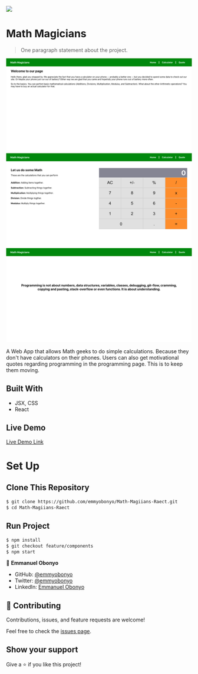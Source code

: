 ![](https://img.shields.io/badge/Microverse-blueviolet)

# Math Magicians

> One paragraph statement about the project.

![Home Page](./public/home.png)
![Calculator Page](./public/calculator.png)
![Quotes Page](./public/quote.png)

A Web App that allows Math geeks to do simple calculations. Because they don't have calculators on their phones.
Users can also get motivational quotes regarding programming in the programming page. This is to keep them moving.

## Built With

- JSX, CSS
- React

## Live Demo

[Live Demo Link](https://emmyobonyo.github.io/Math-Magicians-React/)

# Set Up
## Clone This Repository
```
$ git clone https://github.com/emmyobonyo/Math-Magiians-Raect.git
$ cd Math-Magiians-Raect
```

## Run Project
```
$ npm install
$ git checkout feature/components
$ npm start
```

👤 **Emmanuel Obonyo**

- GitHub: [@emmyobonyo](https://github.com/emmyobonyo)
- Twitter: [@emmyobonyo](https://twitter.com/emmyobonyo)
- LinkedIn: [Emmanuel Obonyo](https://www.linkedin.com/in/emmanuel-obonyo-3728a2200/)
## 🤝 Contributing

Contributions, issues, and feature requests are welcome!

Feel free to check the [issues page](https://github.com/emmyobonyo/Math-Magiians-Raect/issues).

## Show your support

Give a ⭐️ if you like this project!
